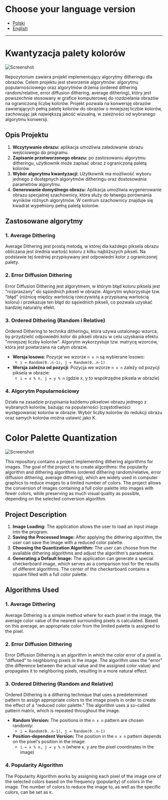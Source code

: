 
# Choose your language version
- [Polski](#color-quant-pol)
- [English](#color-quant-en)

---

# Kwantyzacja palety kolorów <a name="color-quant-pol"></a>
![Screenshot](https://private-user-images.githubusercontent.com/160714456/413885750-748ad039-76ee-4d26-b12f-44d23585fc64.png?jwt=eyJhbGciOiJIUzI1NiIsInR5cCI6IkpXVCJ9.eyJpc3MiOiJnaXRodWIuY29tIiwiYXVkIjoicmF3LmdpdGh1YnVzZXJjb250ZW50LmNvbSIsImtleSI6ImtleTUiLCJleHAiOjE3Mzk4MDA1NDgsIm5iZiI6MTczOTgwMDI0OCwicGF0aCI6Ii8xNjA3MTQ0NTYvNDEzODg1NzUwLTc0OGFkMDM5LTc2ZWUtNGQyNi1iMTJmLTQ0ZDIzNTg1ZmM2NC5wbmc_WC1BbXotQWxnb3JpdGhtPUFXUzQtSE1BQy1TSEEyNTYmWC1BbXotQ3JlZGVudGlhbD1BS0lBVkNPRFlMU0E1M1BRSzRaQSUyRjIwMjUwMjE3JTJGdXMtZWFzdC0xJTJGczMlMkZhd3M0X3JlcXVlc3QmWC1BbXotRGF0ZT0yMDI1MDIxN1QxMzUwNDhaJlgtQW16LUV4cGlyZXM9MzAwJlgtQW16LVNpZ25hdHVyZT0yZDkxOGU0OTY4NDU5MmEyZDQ4Y2QzY2E1NGIzZmIzNzA1NGFmNWRkYjA2ZGU1MWU3NWRiZjM3YTQzOTFmOTg0JlgtQW16LVNpZ25lZEhlYWRlcnM9aG9zdCJ9.wpqGYdbCY97RMOWZebtbNSWWpYBt7145XDIaZ_CF_2o)

Repozytorium zawiera projekt implementujący algorytmy ditheringu dla obrazów. Celem projektu jest stworzenie algorytmów: algorytmu popularnościowego oraz algorytmów drżenia (ordered dithering random/relative, error diffusion dithering, average dithering),
który jest powszechnie stosowany w grafice komputerowej do rozdzielania obrazów na ograniczoną liczbę kolorów. Projekt pozwala na konwersję obrazów zawierających pełną paletę kolorów do obrazów o mniejszej liczbie kolorów, zachowując jak największą jakość wizualną, 
w zależności od wybranego algorytmu konwersji.

## Opis Projektu
1. **Wczytywanie obrazu:** aplikacja umożliwia załadowanie obrazu wejściowego do programu.
2. **Zapisanie przetworzonego obrazu:** po zastosowaniu algorytmu ditheringu, użytkownik może zapisać obraz z ograniczoną paletą kolorów.
3. **Wybór algorytmu kwantyzacji:** Użytkownik ma możliwość wyboru jednego z dostępnych algorytmów ditheringu oraz dostosowania parametrów algorytmu.
4. **Generowanie domyślnego obrazu:** Aplikacja umożliwia wygenerowanie obrazu specjalnej szachownicy, która służy do łatwego porównania wyników różnych algorytmów. W centrum szachownicy znajduje się kwadrat wypełniony pełną paletą kolorów.

## Zastosowane algorytmy
### 1. **Average Dithering**
Average Dithering jest prostą metodą, w której dla każdego piksela obrazu obliczana jest średnia wartość koloru z kilku najbliższych pikseli. Na podstawie tej średniej przypisywany jest odpowiedni kolor z ograniczonej palety. 

### 2. **Error Diffusion Dithering**
Error Diffusion Dithering jest algorytmem, w którym błąd koloru piksela jest "rozpraszany" do sąsiednich pikseli w obrazie.
Algorytm wykorzystuje tzw. "błąd" (różnicę między wartością rzeczywistą a przypisaną wartością koloru) i przekazuje ten błąd do sąsiednich pikseli, co pozwala uzyskać bardziej naturalny efekt.

### 3. **Ordered Dithering (Random i Relative)**
Ordered Dithering to technika ditheringu, która używa ustalonego wzorca, by przydzielić odpowiedni kolor do pikseli obrazu w celu uzyskania efektu "mniejszej liczby kolorów". Algorytm wykorzystuje tzw. matrycę wzorców, która jest powtarzana na całym obrazie.

- **Wersja losowa**: Pozycje we wzorze `n x n` są wybierane losowo:
    - `i = Random(0..n-1), j = Random(0..n-1)`
- **Wersja zależna od pozycji**: Pozycja we wzorze `n x n` zależy od pozycji piksela w obrazie:
    - `i = x % n, j = y % n` (gdzie x, y to współrzędne piksela w obrazie)

### 4. Algorytm Popularnościowy
Działa na zasadzie przypisania każdemu pikselowi obrazu jednego z wybranych kolorów, bazując na popularności (częstotliwości występowania) kolorów w obrazie. Wybór liczby kolorów do redukcji obrazu oraz samych kolorów można ustawić jako K.

# Color Palette Quantization <a name="color-quant-en"></a>
![Screenshot](https://private-user-images.githubusercontent.com/160714456/413885750-748ad039-76ee-4d26-b12f-44d23585fc64.png?jwt=eyJhbGciOiJIUzI1NiIsInR5cCI6IkpXVCJ9.eyJpc3MiOiJnaXRodWIuY29tIiwiYXVkIjoicmF3LmdpdGh1YnVzZXJjb250ZW50LmNvbSIsImtleSI6ImtleTUiLCJleHAiOjE3Mzk4MDA1NDgsIm5iZiI6MTczOTgwMDI0OCwicGF0aCI6Ii8xNjA3MTQ0NTYvNDEzODg1NzUwLTc0OGFkMDM5LTc2ZWUtNGQyNi1iMTJmLTQ0ZDIzNTg1ZmM2NC5wbmc_WC1BbXotQWxnb3JpdGhtPUFXUzQtSE1BQy1TSEEyNTYmWC1BbXotQ3JlZGVudGlhbD1BS0lBVkNPRFlMU0E1M1BRSzRaQSUyRjIwMjUwMjE3JTJGdXMtZWFzdC0xJTJGczMlMkZhd3M0X3JlcXVlc3QmWC1BbXotRGF0ZT0yMDI1MDIxN1QxMzUwNDhaJlgtQW16LUV4cGlyZXM9MzAwJlgtQW16LVNpZ25hdHVyZT0yZDkxOGU0OTY4NDU5MmEyZDQ4Y2QzY2E1NGIzZmIzNzA1NGFmNWRkYjA2ZGU1MWU3NWRiZjM3YTQzOTFmOTg0JlgtQW16LVNpZ25lZEhlYWRlcnM9aG9zdCJ9.wpqGYdbCY97RMOWZebtbNSWWpYBt7145XDIaZ_CF_2o)

This repository contains a project implementing dithering algorithms for images. The goal of the project is to create algorithms: the popularity algorithm and dithering algorithms (ordered dithering random/relative, error diffusion dithering, average dithering), which are widely used in computer graphics to reduce images to a limited number of colors. 
The project allows the conversion of images containing a full color palette into images with fewer colors, while preserving as much visual quality as possible, depending on the selected conversion algorithm.

## Project Description
1. **Image Loading:** The application allows the user to load an input image into the program.
2. **Saving the Processed Image:** After applying the dithering algorithm, the user can save the image with a reduced color palette.
3. **Choosing the Quantization Algorithm:** The user can choose from the available dithering algorithms and adjust the algorithm's parameters.
4. **Generating a Default Image:** The application can generate a special checkerboard image, which serves as a comparison tool for the results of different algorithms. The center of the checkerboard contains a square filled with a full color palette.

## Algorithms Used
### 1. **Average Dithering**
Average Dithering is a simple method where for each pixel in the image, the average color value of the nearest surrounding pixels is calculated. Based on this average, an appropriate color from the limited palette is assigned to the pixel.

### 2. **Error Diffusion Dithering**
Error Diffusion Dithering is an algorithm in which the color error of a pixel is "diffused" to neighboring pixels in the image. The algorithm uses the "error" (the difference between the actual value and the assigned color value) and propagates it to neighboring pixels, resulting in a more natural effect.

### 3. **Ordered Dithering (Random and Relative)**
Ordered Dithering is a dithering technique that uses a predetermined pattern to assign appropriate colors to the image pixels in order to create the effect of a "reduced color palette." The algorithm uses a so-called pattern matrix, which is repeated throughout the image.

- **Random Version:** The positions in the `n x n` pattern are chosen randomly:
    - `i = Random(0..n-1), j = Random(0..n-1)`
- **Position-dependent Version:** The position in the `n x n` pattern depends on the pixel's position in the image:
    - `i = x % n, j = y % n` (where x, y are the pixel coordinates in the image)

### 4. **Popularity Algorithm**
The Popularity Algorithm works by assigning each pixel of the image one of the selected colors based on the frequency (popularity) of colors in the image. The number of colors to reduce the image to, as well as the specific colors, can be set as `K`.

